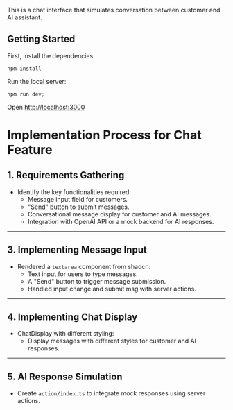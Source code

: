 This is a chat interface that simulates conversation between customer and AI assistant.

## Getting Started

First, install the dependencies:

```
npm install

```

Run the local server:

```
npm run dev;

```

Open [http://localhost:3000](http://localhost:3000)

# Implementation Process for Chat Feature

## 1. Requirements Gathering

- Identify the key functionalities required:
  - Message input field for customers.
  - "Send" button to submit messages.
  - Conversational message display for customer and AI messages.
  - Integration with OpenAI API or a mock backend for AI responses.

---

## 3. Implementing Message Input

- Rendered a `textarea` component from shadcn:
  - Text input for users to type messages.
  - A "Send" button to trigger message submission.
  - Handled input change and submit msg with server actions.

---

## 4. Implementing Chat Display

- ChatDisplay with different styling:
  - Display messages with different styles for customer and AI responses.

---

## 5. AI Response Simulation

- Create `action/index.ts` to integrate mock responses using server actions.
